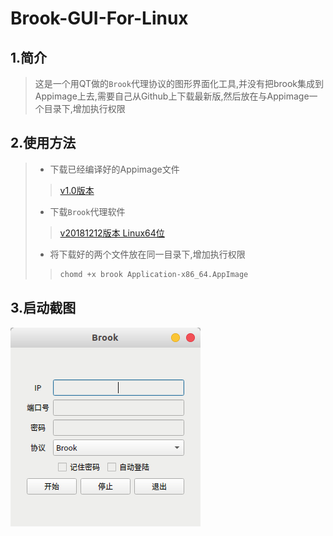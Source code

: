 # Brook-GUI-For-Linux

## 1.简介　

> 这是一个用QT做的`Brook`代理协议的图形界面化工具,并没有把brook集成到Appimage上去,需要自己从Github上下载最新版,然后放在与Appimage一个目录下,增加执行权限

## 2.使用方法

> - 下载已经编译好的Appimage文件
>
> > [v1.0版本](https://github.com/770925351/Brook-GUI-For-Linux/releases/download/v1.0/Application-x86_64.AppImage)
>
> - 下载`Brook`代理软件
>
> > [v20181212版本 Linux64位](https://github.com/txthinking/brook/releases/download/v20181212/brook)
>
> - 将下载好的两个文件放在同一目录下,增加执行权限
>
> > ```sh
> > chomd +x brook Application-x86_64.AppImage
> > ```
> >

## 3.启动截图

![程序截图](https://github.com/770925351/Brook-GUI-For-Linux/blob/master/screenshot/Brook.png)

